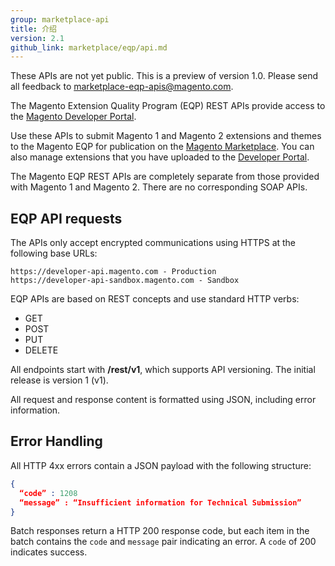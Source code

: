 ```yaml
---
group: marketplace-api
title: 介绍
version: 2.1
github_link: marketplace/eqp/api.md
---
```


<div class="bs-callout bs-callout-info">
These APIs are not yet public. This is a preview of version 1.0. Please send all feedback to <a href="mailto:marketplace-eqp-apis@magento.com">marketplace-eqp-apis@magento.com</a>.
</div>

The Magento Extension Quality Program (EQP) REST APIs provide access to the [Magento Developer Portal](https://developer.magento.com).

Use these APIs to submit Magento 1 and Magento 2 extensions and themes to the Magento EQP for publication on the [Magento Marketplace](https://marketplace.magento.com). You can also manage extensions that you have uploaded to the [Developer Portal](https://developer.magento.com).

The Magento EQP REST APIs are completely separate from those provided with Magento 1 and Magento 2. There are no corresponding SOAP APIs.

## EQP API requests

The APIs only accept encrypted communications using HTTPS at the following base URLs:

    https://developer-api.magento.com - Production
    https://developer-api-sandbox.magento.com - Sandbox

EQP APIs are based on REST concepts and use standard HTTP verbs:

- GET
- POST
- PUT
- DELETE

All endpoints start with **/rest/v1**, which supports API versioning. The initial release is version 1 (v1).

All request and response content is formatted using JSON, including error information.


## Error Handling

All HTTP 4xx errors contain a JSON payload with the following structure:

```json
{
  “code” : 1208
  “message” : “Insufficient information for Technical Submission”
}
```

Batch responses return a HTTP 200 response code, but each item in the batch contains the `code` and `message` pair indicating an error. A `code` of 200 indicates success.
